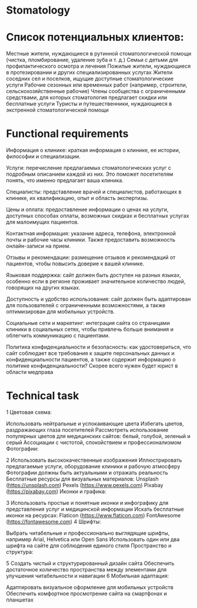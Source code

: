 # Stomatology
# Список потенциальных клиентов:
Местные жители, нуждающиеся в рутинной стоматологической помощи (чистка, пломбирование, удаление зуба и т. д.)
Семьи с детьми для профилактического осмотра и лечения
Пожилые жители, нуждающиеся в протезировании и других специализированных услугах
Жители соседних сел и поселков, ищущие доступные стоматологические услуги
Рабочие сезонных или временных работ (например, строители, сельскохозяйственные рабочие)
Члены сообщества с ограниченными средствами, для которых стоматология предлагает скидки или бесплатные услуги
Туристы и путешественники, нуждающиеся в экстренной стоматологической помощи
# Functional requirements
Информация о клинике: краткая информация о клинике, ее истории, философии и специализации.

Услуги: перечисление предлагаемых стоматологических услуг с подробным описанием каждой из них. Это поможет посетителям понять, что именно предлагает ваша клиника.

Специалисты: представление врачей и специалистов, работающих в клинике, их квалификацию, опыт и область экспертизы.

Цены и оплата: предоставление информации о ценах на услуги, доступных способах оплаты, возможных скидках и бесплатных услугах для малоимущих пациентов.

Контактная информация: указание адреса, телефона, электронной почты и рабочие часы клиники. Также предоставить возможность онлайн-записи на прием.

Отзывы и рекомендации: размещение отзывов и рекомендаций от пациентов, чтобы повысить доверие к вашей клинике.

Языковая поддержка: сайт должен быть доступен на разных языках, особенно если в регионе проживает значительное количество людей, говорящих на других языках.

Доступность и удобство использования: сайт должен быть адаптирован для пользователей с ограниченными возможностями, а также оптимизирован для мобильных устройств.

Социальные сети и маркетинг: интеграция сайта со страницами клиники в социальных сетях, чтобы привлечь больше внимания и облегчить коммуникацию с пациентами.

Политика конфиденциальности и безопасность: как удостовериться, что сайт соблюдает все требования к защите персональных данных и конфиденциальности пациентов, а также содержит информацию о политике конфиденциальности? Скорее всего нужен будет юрист в области медправа
# Technical task
1 Цветовая схема:

  Использовать нейтральные и успокаивающие цвета
  Избегать цветов, раздражающих глаза посетителей
  Рассмотреть использование популярных цветов для медицинских сайтов: белый, голубой, зеленый и серый
  Ассоциации с чистотой, спокойствием и профессионализмом
Фотографии:

2 Использовать высококачественные изображения
  Иллюстрировать предлагаемые услуги, оборудование клиники и рабочую атмосферу
  Фотографии должны быть актуальными и отражать реальность
  Бесплатные ресурсы для визуальных материалов:
  Unsplash (https://unsplash.com)
  Pexels (https://www.pexels.com)
  Pixabay (https://pixabay.com)
  Иконки и графика:

3 Использовать простые и понятные иконки и инфографику для представления услуг и медицинской информации
  Искать бесплатные иконки на ресурсах:
  Flaticon (https://www.flaticon.com)
  FontAwesome (https://fontawesome.com)
4 Шрифты:

  Выбрать читабельные и профессионально выглядящие шрифты, например Arial, Helvetica или Open Sans
  Использовать один или два шрифта на сайте для соблюдения единого стиля
  Пространство и структура:

5 Создать чистый и структурированный дизайн сайта
  Обеспечить достаточное количество пространства между элементами для    улучшения читабельности и навигации
6 Мобильная адаптация:

  Адаптировать визуальное оформление для мобильных устройств
  Обеспечить комфортное просмотрение сайта на смартфонах и планшетах